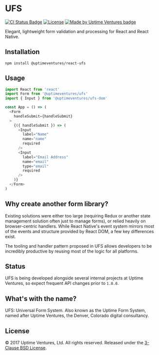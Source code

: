 # UFS

[![CI Status
Badge](https://travis-ci.org/uptimeventures/ufs.svg?branch=master)](https://travis-ci.org/uptimeventures/ufs)
[![License](https://img.shields.io/badge/License-BSD%203--Clause-blue.svg)](https://opensource.org/licenses/BSD-3-Clause)
[![Made by Uptime Ventures
badge](https://img.shields.io/badge/made_by-Uptime_Ventures-fcb040.svg)](https://www.uptime.ventures)

Elegant, lightweight form validation and processing for React and React Native.

## Installation

`npm install @uptimeventures/react-ufs`

## Usage

```javascript
import React from 'react'
import Form from '@uptimeventures/ufs'
import { Input } from '@uptimeventures/ufs-dom'

const App = () => (
  <Form
    handleSubmit={handleSubmit}
  >
    {({ handleSubmit }) => (
      <Input
        label="Name"
        name="name"
        required
      />
      <Input
        label="Email Address"
        name="email"
        type="email"
        required
      />
    )}
  </Form>
)
```

## Why create another form library?

Existing solutions were either too large (requiring Redux or another state
management solution often just to manage forms), or relied heavily on
browser-centric handlers. While React Native's event system mirrors most of the
events and structure provided by React DOM, a few key differences exist.

The tooling and handler pattern proposed in UFS allows developers to be
incredibly productive by reusing most of the logic for all platforms.

## Status

UFS is being developed alongside several internal projects at Uptime
Ventures, so expect frequent API changes prior to `1.0.0`.

## What's with the name?

UFS: Universal Form System. Also known as the Uptime Form System, named after
Uptime Ventures, the Denver, Colorado digital consultancy.

## License

&copy; 2017 Uptime Ventures, Ltd. All rights reserved. Released under the
[3-Clause BSD License](LICENSE.md).

